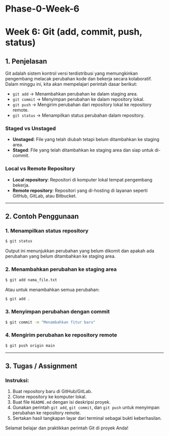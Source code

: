# Phase-0-Week-6

# **Week 6: Git (add, commit, push, status)**

## **1. Penjelasan**
Git adalah sistem kontrol versi terdistribusi yang memungkinkan pengembang melacak perubahan kode dan bekerja secara kolaboratif. Dalam minggu ini, kita akan mempelajari perintah dasar berikut:

- `git add` → Menambahkan perubahan ke dalam staging area.
- `git commit` → Menyimpan perubahan ke dalam repository lokal.
- `git push` → Mengirim perubahan dari repository lokal ke repository remote.
- `git status` → Menampilkan status perubahan dalam repository.

### **Staged vs Unstaged**
- **Unstaged**: File yang telah diubah tetapi belum ditambahkan ke staging area.
- **Staged**: File yang telah ditambahkan ke staging area dan siap untuk di-commit.

### **Local vs Remote Repository**
- **Local repository**: Repositori di komputer lokal tempat pengembang bekerja.
- **Remote repository**: Repositori yang di-hosting di layanan seperti GitHub, GitLab, atau Bitbucket.

---

## **2. Contoh Penggunaan**

### **1. Menampilkan status repository**
```sh
$ git status
```
Output ini menunjukkan perubahan yang belum dikomit dan apakah ada perubahan yang belum ditambahkan ke staging area.

### **2. Menambahkan perubahan ke staging area**
```sh
$ git add nama_file.txt
```
Atau untuk menambahkan semua perubahan:
```sh
$ git add .
```

### **3. Menyimpan perubahan dengan commit**
```sh
$ git commit -m "Menambahkan fitur baru"
```

### **4. Mengirim perubahan ke repository remote**
```sh
$ git push origin main
```

---

## **3. Tugas / Assignment**
### **Instruksi:**
1. Buat repository baru di GitHub/GitLab.
2. Clone repository ke komputer lokal.
3. Buat file `README.md` dengan isi deskripsi proyek.
4. Gunakan perintah `git add`, `git commit`, dan `git push` untuk menyimpan perubahan ke repository remote.
5. Sertakan hasil tangkapan layar dari terminal sebagai bukti keberhasilan.

Selamat belajar dan praktikkan perintah Git di proyek Anda!

